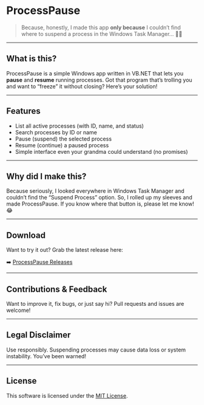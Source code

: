 # ProcessPause

> Because, honestly, I made this app **only because** I couldn’t find where to suspend a process in the Windows Task Manager… 🤷‍♂️

---

## What is this?

ProcessPause is a simple Windows app written in VB.NET that lets you **pause** and **resume** running processes. Got that program that’s trolling you and want to “freeze” it without closing? Here’s your solution!

---

## Features

- List all active processes (with ID, name, and status)
- Search processes by ID or name
- Pause (suspend) the selected process
- Resume (continue) a paused process
- Simple interface even your grandma could understand (no promises)

---

## Why did I make this?

Because seriously, I looked everywhere in Windows Task Manager and couldn’t find the “Suspend Process” option. So, I rolled up my sleeves and made ProcessPause. If you know where that button is, please let me know! 😂

---

## Download

Want to try it out? Grab the latest release here:

➡️ [ProcessPause Releases](https://github.com/kaua-alves-queiros/ProcessPause/releases)

---

## Contributions & Feedback

Want to improve it, fix bugs, or just say hi? Pull requests and issues are welcome!

---

## Legal Disclaimer

Use responsibly. Suspending processes may cause data loss or system instability. You’ve been warned!

---

## License

This software is licensed under the [MIT License](https://opensource.org/licenses/MIT).
